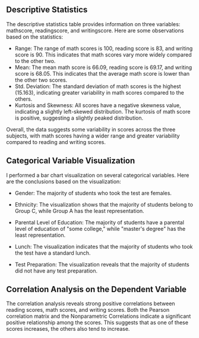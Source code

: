 ## Descriptive Statistics

The descriptive statistics table provides information on three variables: mathscore, readingscore, and writingscore. Here are some observations based on the statistics:

- Range: The range of math scores is 100, reading score is 83, and writing score is 90. This indicates that math scores vary more widely compared to the other two.
- Mean: The mean math score is 66.09, reading score is 69.17, and writing score is 68.05. This indicates that the average math score is lower than the other two scores.
- Std. Deviation: The standard deviation of math scores is the highest (15.163), indicating greater variability in math scores compared to the others.
- Kurtosis and Skewness: All scores have a negative skewness value, indicating a slightly left-skewed distribution. The kurtosis of math score is positive, suggesting a slightly peaked distribution.

Overall, the data suggests some variability in scores across the three subjects, with math scores having a wider range and greater variability compared to reading and writing scores.

## Categorical Variable Visualization

I performed a bar chart visualization on several categorical variables. Here are the conclusions based on the visualization:

- Gender: The majority of students who took the test are females.

- Ethnicity: The visualization shows that the majority of students belong to Group C, while Group A has the least representation.

- Parental Level of Education: The majority of students have a parental level of education of "some college," while "master's degree" has the least representation.

- Lunch: The visualization indicates that the majority of students who took the test have a standard lunch.

- Test Preparation: The visualization reveals that the majority of students did not have any test preparation.


## Correlation Analysis on the Dependent Variable

The correlation analysis reveals strong positive correlations between reading scores, math scores, and writing scores. Both the Pearson correlation matrix and the Nonparametric Correlations indicate a significant positive relationship among the scores. This suggests that as one of these scores increases, the others also tend to increase. 
